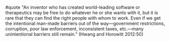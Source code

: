 #quote 
"An inventor who has created world-leading software or therapeutics may be free to do whatever he or she wants with it, but it is rare that they can find the right people with whom to work. Even if we get the intentional man-made barriers out of the way―government restrictions, corruption, poor law enforcement, inconsistent taxes, etc.―many unintentional barriers still remain." (Hwang and Horowitt 2012:50)